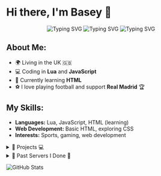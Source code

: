 # Hi there, I'm Basey 👋

<p align="center">
  <img src="https://readme-typing-svg.demolab.com?font=Fira+Code&size=22&pause=1000&color=FF0000&width=435&lines=I+code+in+Lua+and+JavaScript;" alt="Typing SVG" />
  <img src="https://readme-typing-svg.demolab.com?font=Fira+Code&size=22&pause=1000&color=FF7F00&width=435&lines=Learning+HTML;" alt="Typing SVG" />
  <img src="https://readme-typing-svg.demolab.com?font=Fira+Code&size=22&pause=1000&color=00FF00&width=435&lines=Building+cool+projects!" alt="Typing SVG" />
</p>


## About Me:

- 🌍 Living in the UK 🇬🇧
- 💻 Coding in **Lua** and **JavaScript**
- 🚀 Currently learning **HTML**
- ⚽ I love playing football and support **Real Madrid** 🏆

## My Skills:

- **Languages:** Lua, JavaScript, HTML (learning)
- **Web Development:** Basic HTML, exploring CSS
- **Interests:** Sports, gaming, web development

<details>
  <summary>📂 Projects 💻</summary>
  
  Here are some of my recent projects:
  
  - [Atlas Neon](https://github.com/Baseys/Atlas-Neon)
  - [Atlas Chat](https://linktoanotherproject.com)

</details>

<details>
  <summary>👻 Past Servers I Done 👻</summary>

  - [Los Santos State Roleplay]()
  - [Xtreme Roleplay]()
  - [Los Santos City Roleplay]()
  - [San Andreas State Roleplay]()
  - [Los Santos DOJ Roleplay]()
  - [Sandy DOJ Roleplay]()

</details>


![GitHub Stats](https://github-readme-stats.vercel.app/api?username=Baseys&show_icons=true&theme=radical)
